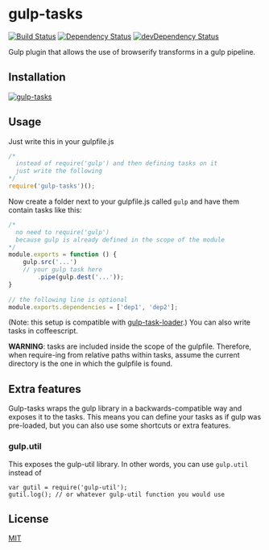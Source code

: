 gulp-tasks
==========

[![Build Status](https://travis-ci.org/call-a3/gulp-tasks.svg?branch=develop)](https://travis-ci.org/call-a3/gulp-tasks)
[![Dependency Status](https://david-dm.org/call-a3/gulp-tasks.svg)](https://david-dm.org/call-a3/gulp-tasks) [![devDependency Status](https://david-dm.org/call-a3/gulp-tasks/dev-status.svg)](https://david-dm.org/call-a3/gulp-tasks#info=devDependencies)

Gulp plugin that allows the use of browserify transforms in a gulp pipeline.

## Installation

[![gulp-tasks](https://nodei.co/npm/gulp-tasks.png?mini=true)](https://nodei.co/npm/gulp-tasks)

## Usage
Just write this in your gulpfile.js
```javascript
/* 
  instead of require('gulp') and then defining tasks on it
  just write the following 
*/
require('gulp-tasks')();
```

Now create a folder next to your gulpfile.js called `gulp` and have them contain tasks like this:
```javascript
/*
  no need to require('gulp')
  because gulp is already defined in the scope of the module
*/
module.exports = function () {
	gulp.src('...')
	// your gulp task here
		.pipe(gulp.dest('...'));
}
    
// the following line is optional
module.exports.dependencies = ['dep1', 'dep2'];
```
(Note: this setup is compatible with [gulp-task-loader](https://www.npmjs.org/package/gulp-task-loader).)
You can also write tasks in coffeescript.

**WARNING**: tasks are included inside the scope of the gulpfile. Therefore, when require-ing from relative paths within tasks, assume the current directory is the one in which the gulpfile is found.

## Extra features
Gulp-tasks wraps the gulp library in a backwards-compatible way and exposes it to the tasks. 
This means you can define your tasks as if gulp was pre-loaded, but you can also use some shortcuts or extra features.

### gulp.util
This exposes the gulp-util library. In other words, you can use `gulp.util` instead of
```
var gutil = require('gulp-util');
gutil.log(); // or whatever gulp-util function you would use
```

## License
[MIT](http://github.com/call-a3/gulp-tasks/blob/master/LICENSE)
